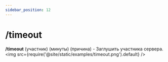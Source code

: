 ```yaml
---
sidebar_position: 12
---
```


# /timeout

**/timeout** (участник) (минуты) (причина) - Заглушить участника сервера.
<img src={require('@site/static/examples/timeout.png').default} />
